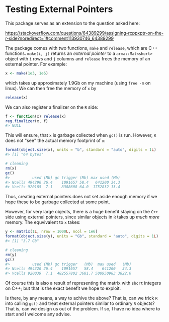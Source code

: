 Testing External Pointers
================

<!-- README.md is generated from README.Rmd. Please edit that file -->
This package serves as an extension to the question asked here:

<https://stackoverflow.com/questions/64389299/assigning-rcppxptr-on-the-r-side?noredirect=1#comment113930746_64389299>

The package comes with two functions, `make` and `release`, which are C++ functions. `make(i, j)` returns an *external pointer* to a `arma::Mat<short>` object with `i` rows and `j` columns and `release` frees the memory of an external pointer. For example:

``` r
x <- make(1e3, 1e6)
```

which takes up approximately 1.9Gb on my machine (using `free -m` on linux). We can then free the memory of `x` by

``` r
release(x)
```

We can also register a finalizer on the `R` side:

``` r
f <- function(x) release(x)
reg.finalizer(x, f)
#> NULL
```

This will ensure, that `x` is garbage collected when `gc()` is run. However, `R` does not "see" the actual memory footprint of `x`:

``` r
format(object.size(x), units = "b", standard = "auto", digits = 1L)
#> [1] "64 bytes"

# cleaning
rm(x)
gc()
#>          used (Mb) gc trigger (Mb) max used (Mb)
#> Ncells 494290 26.4    1091657 58.4   641200 34.3
#> Vcells 920185  7.1    8388608 64.0  1752832 13.4
```

Thus, creating external pointers does not set aside enough memory if we hope these to be garbage collected at some point.

However, for very large objects, there is a huge benefit staying on the `C++` side using external pointers, since similar objects in `R` takes up *much more* memory. The equvivalent to `x` takes:

``` r
y <- matrix(1L, nrow = 1000L, ncol = 1e6)
format(object.size(y), units = "Gb", standard = "auto", digits = 1L)
#> [1] "3.7 Gb"

# cleaning
rm(y)
gc()
#>          used (Mb) gc trigger   (Mb)  max used   (Mb)
#> Ncells 494320 26.4    1091657   58.4    641200   34.3
#> Vcells 920039  7.1  482557802 3681.7 500950983 3822.0
```

Of course this is also a result of representing the matrix with `short` integers on C++; but that is the exact benefit we hope to exploit.

Is there, by any means, a way to achive the above? That is, can we trick `R` into calling `gc()` and treat external pointers similar to ordinary `R` objects? That is, can we design us out of the problem. If so, I have no idea where to start and I welcome any advise.
